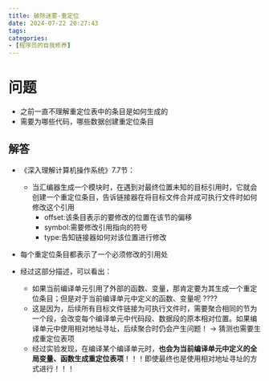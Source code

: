 ```yaml
---
title: 破除迷雾-重定位
date: 2024-07-22 20:27:43
tags:
categories:
- [程序员的自我修养]
---
```


# 问题
* 之前一直不理解重定位表中的条目是如何生成的
* 需要为哪些代码，哪些数据创建重定位条目

## 解答
* 《深入理解计算机操作系统》7.7节：
    * 当汇编器生成一个模块时，在遇到对最终位置未知的目标引用时，它就会创建一个重定位条目，告诉链接器在将目标文件合并成可执行文件时如何修改这个引用
        * offset:该条目表示的要修改的位置在该节的偏移
        * symbol:需要修改引用指向的符号
        * type:告知链接器如何对该位置进行修改

* 每个重定位条目都表示了一个必须修改的引用处

* 经过这部分描述，可以看出：
    - 如果当前编译单元引用了外部的函数、变量，那肯定要为其生成一个重定位条目；但是对于当前编译单元中定义的函数、变量呢 ????
    - 这是因为，后续所有目标文件链接为可执行文件时，需要聚合相同的节为一个段，会改变每个编译单元中代码段、数据段的原本相对位置。如果编译单元中使用相对地址寻址，后续聚合时仍会产生问题！ -> 猜测也需要生成重定位表项
    - 经过实验发现，在编译某个编译单元时，**也会为当前编译单元中定义的全局变量、函数生成重定位表项**！！！即使最终也是使用相对地址寻址的方式进行！！！
